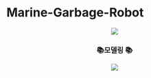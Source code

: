 # Marine-Garbage-Robot
<div align=center>
	<img src="https://capsule-render.vercel.app/api?type=wave&color=auto&height=300&section=header&text=Marine%20Garbage%20Robot&fontSize=90" />
</div>
<div align=center>
	<h3>📚모델링 📚</h3>
</div>
<p align="center">
  <img src="https://github.com/hyejidaimma/Marine-Garbage-Robot/assets/108911726/af2bac74-7861-4953-86d3-fb637009b8d7">
</p>

